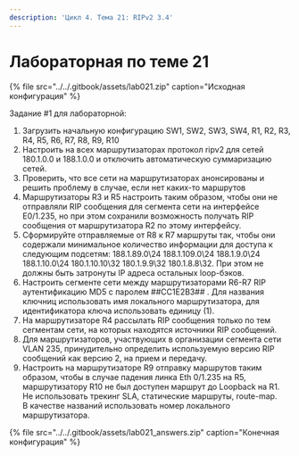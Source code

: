 ```yaml
---
description: 'Цикл 4. Тема 21: RIPv2 3.4'
---
```


# Лабораторная по теме 21

{% file src="../../.gitbook/assets/lab021.zip" caption="Исходная конфигурация" %}

Задание \#1 для лабораторной:  
1. Загрузить начальную конфигурацию SW1, SW2, SW3, SW4, R1, R2, R3, R4, R5, R6, R7, R8, R9, R10  
2. Настроить на всех маршрутизаторах протокол ripv2 для сетей 180.1.0.0 и 188.1.0.0 и отключить автоматическую суммаризацию сетей.  
3. Проверить, что все сети на маршрутизаторах анонсированы и решить проблему в случае, если нет каких-то маршрутов  
4. Маршрутизаторы R3 и R5 настроить таким образом, чтобы они не отправляли RIP сообщения для сегмента сети на интерфейсе E0/1.235, но при этом сохранили возможность получать RIP сообщения от маршрутизатора R2 по этому интерфейсу.  
5. Сформируйте отправляемые от R8 к R7 маршруты так, чтобы они содержали минимальное количество информации для доступа к следующим подсетям: 188.1.89.0\24 188.1.109.0\24 188.1.9.0\24 188.1.10.0\24 180.1.10.10\32 180.1.9.9\32 180.1.8.8\32. При этом не должны быть затронуты IP адреса остальных loop-бэков.  
6. Настроить сегменте сети между маршрутизаторами R6-R7 RIP аутентификацию MD5 c паролем \#\#CC1E2B3\#\# . Для названия ключниц использовать имя локального маршрутизатора, для идентификатора ключа использовать единицу \(1\).  
7. На маршрутизаторе R4 рассылать RIP сообщения только по тем сегментам сети, на которых находятся источники RIP сообщений.  
8. Для маршрутизаторов, участвующих в организации сегмента сети VLAN 235, принудительно определить используемую версию RIP сообщений как версию 2, на прием и передачу.  
9. Настроить на маршрутизаторе R9 отправку маршрутов таким образом, чтобы в случае падения линка Eth 0/1.235 на R5, маршрутизатору R10 не был доступен маршрут до Loopback на R1. Не использовать трекинг SLA, статические маршруты, route-map.  
В качестве названий использовать номер локального маршрутизатора.

{% file src="../../.gitbook/assets/lab021\_answers.zip" caption="Конечная конфигурация" %}


